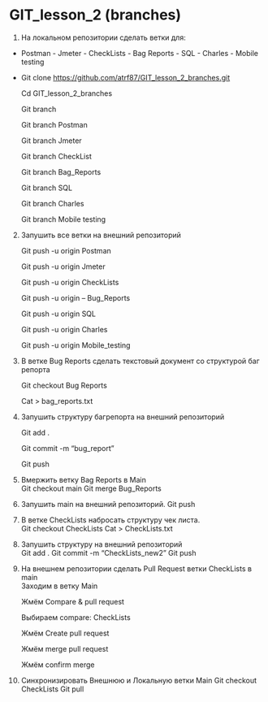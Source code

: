 # GIT_lesson_2 (branches)
1. На локальном репозитории сделать ветки для:  
- Postman - Jmeter - CheckLists - Bag Reports - SQL - Charles - Mobile testing  
- 
    Git clone https://github.com/atrf87/GIT_lesson_2_branches.git
    
    Cd GIT_lesson_2_branches
    
    Git branch
    
    Git branch Postman
    
    Git branch Jmeter
    
    Git branch CheckList
    
    Git branch Bag_Reports
    
    Git branch SQL
    
    Git branch Charles
    
    Git branch Mobile testing  
    
2. Запушить все ветки на внешний репозиторий 

    Git push -u origin Postman
    
    Git push -u origin Jmeter
    
    Git push -u origin CheckLists
    
    Git push -u origin – Bug_Reports
    
    Git push -u origin SQL
    
    Git push -u origin Charles
    
  	Git push -u origin Mobile_testing 
    
3. В ветке Bug Reports сделать текстовый документ со структурой баг репорта  

    Git checkout Bug Reports
    
    Cat > bag_reports.txt
    
4. Запушить структуру багрепорта на внешний репозиторий  

    Git add .
    
    Git commit -m “bug_report”
    
    Git push
    
5. Вмержить ветку Bag Reports в Main  
    Git checkout main
    Git merge Bug_Reports
6. Запушить main на внешний репозиторий.
    Git push
7. В ветке CheckLists набросать структуру чек листа.  
    Git checkout CheckLists
    Cat > CheckLists.txt
8. Запушить структуру на внешний репозиторий  
    Git add .
    Git commit -m “CheckLists_new2”
    Git push
9. На внешнем репозитории сделать Pull Request ветки CheckLists в main  
    Заходим в ветку Main
    
    Жмём Compare & pull request
    
    Выбираем compare: CheckLists
    
    Жмём Create pull request
    
    Жмём merge pull request
    
    Жмём confirm merge
    
10. Синхронизировать Внешнюю и Локальную ветки Main
    Git checkout CheckLists
   	Git pull
